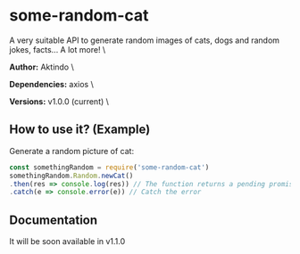 # some-random-cat
A very suitable API to generate random images of cats, dogs and random jokes, facts... A lot more! \

**Author:** Aktindo \

**Dependencies:** axios \

**Versions:** v1.0.0 (current) \

## How to use it? (Example) 
Generate a random picture of cat:
```javascript
const somethingRandom = require('some-random-cat')
somethingRandom.Random.newCat()
.then(res => console.log(res)) // The function returns a pending promise and can be logged using .then
.catch(e => console.error(e)) // Catch the error
```
 ## Documentation
It will be soon available in v1.1.0

